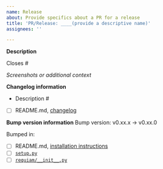```yaml
---
name: Release
about: Provide specifics about a PR for a release
title: 'PR/Release: ____(provide a descriptive name)'
assignees: ''

---
```

<!-- IMPORTANT: Please do not create a PR without creating an issue first. -->

<!-- Fields in **bold** are REQUIRED, fields in *italics* are OPTIONAL. -->

**Description**
<!-- A description of the updates contained in this release. Example:  -->
<!-- Incorporates Travis CI feature #91, summary for script_run #99, and root portal handling #88 -->

Closes #

*Screenshots or additional context*
<!-- Add any other context about this release. -->

**Changelog information**
<!-- List changes: be brief, use imperative mood or simple noun phrases and add linked issues -->
<!-- Examples: Improve verbosity of log messages #103 | GitHub actions for CI #105 -->

 * Description #

- [ ] README.md, [changelog](../../README.md#changelog) <!-- update changelog here -->

**Bump version information**
Bump version: v0.xx.x -> v0.xx.0

Bumped in:
- [ ] README.md, [installation instructions](../../README.md#installation-instructions)
- [ ] [`setup.py`](../../setup.py)
- [ ] [`requiam/__init__.py`](../../requiam/__init__.py)
